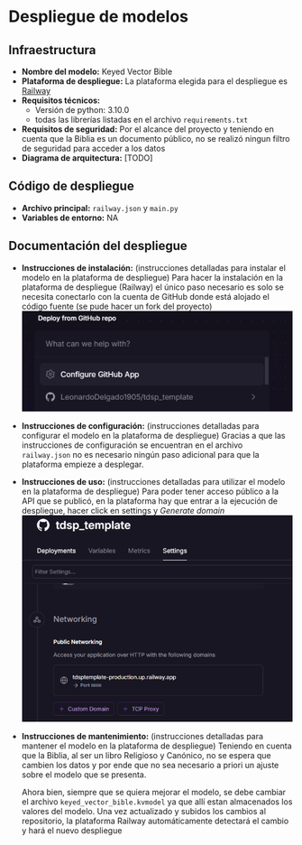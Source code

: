 # Despliegue de modelos

## Infraestructura

- **Nombre del modelo:** Keyed Vector Bible
- **Plataforma de despliegue:** La plataforma elegida para el despliegue es [Railway](https://railway.app)
- **Requisitos técnicos:**
  + Versión de python: 3.10.0
  + todas las librerías listadas en el archivo `requirements.txt`
- **Requisitos de seguridad:** Por el alcance del proyecto y teniendo en cuenta que la Biblia es un documento público, no se realizó ningun filtro de seguridad para acceder a los datos
- **Diagrama de arquitectura:** [TODO]

## Código de despliegue

- **Archivo principal:** `railway.json` y `main.py`
- **Variables de entorno:** NA

## Documentación del despliegue

- **Instrucciones de instalación:** (instrucciones detalladas para instalar el modelo en la plataforma de despliegue)
Para hacer la instalación en la plataforma de despliegue (Railway) el único paso necesario es solo se necesita conectarlo con la cuenta de GitHub donde está alojado el código fuente (se pude hacer un fork del proyecto)![alt text](../images/repo_railway.png)


- **Instrucciones de configuración:** (instrucciones detalladas para configurar el modelo en la plataforma de despliegue)
Gracias a que las instrucciones de configuración se encuentran en el archivo `railway.json` no es necesario ningún paso adicional para que la plataforma empieze a desplegar.
- **Instrucciones de uso:** (instrucciones detalladas para utilizar el modelo en la plataforma de despliegue)
Para poder tener acceso público a la API que se publicó, en la plataforma hay que entrar a la ejecución de despliegue, hacer click en settings y _Generate domain_![alt text](../images/settings_railway.png)
- **Instrucciones de mantenimiento:** (instrucciones detalladas para mantener el modelo en la plataforma de despliegue)
Teniendo en cuenta que la Biblia, al ser un libro Religioso y Canónico, no se espera que cambien los datos y por ende que no sea necesario a priori un ajuste sobre el modelo que se presenta.

  Ahora bien, siempre que se quiera mejorar el modelo, se debe cambiar el archivo `keyed_vector_bible.kvmodel` ya que allí estan almacenados los valores del modelo. Una vez actualizado y subidos los cambios al repositorio, la plataforma Railway automáticamente detectará el cambio y hará el nuevo despliegue